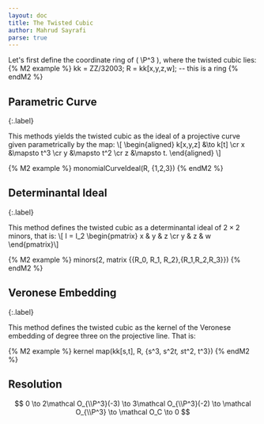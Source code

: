 ```yaml
---
layout: doc
title: The Twisted Cubic
author: Mahrud Sayrafi
parse: true
---
```


Let's first define the coordinate ring of \( \P^3 \), where the twisted cubic lies:
{% M2 example %}
kk = ZZ/32003;
R = kk[x,y,z,w]; -- this is a ring
{% endM2 %}

## Parametric Curve
{:.label}

This methods yields the twisted cubic as the ideal of a projective curve given parametrically by the map:
\\[
\begin{aligned}
k[x,y,z] &\to k[t] \cr
x &\mapsto t^3 \cr
y &\mapsto t^2 \cr
z &\mapsto t.
 \end{aligned}
 \\]

{% M2 example %}
monomialCurveIdeal(R, {1,2,3})
{% endM2 %}


## Determinantal Ideal
{:.label}

This method defines the twisted cubic as a determinantal ideal of $2\times 2$ minors, that is:
\\[
I = I_2 \begin{pmatrix}
x & y & z \cr
y & z & w
\end{pmatrix}\\]

{% M2 example %}
minors(2, matrix {{R_0, R_1, R_2},{R_1,R_2,R_3}})
{% endM2 %}


## Veronese Embedding
{:.label}

This method defines the twisted cubic as the kernel of the Veronese embedding of degree three on the projective line.
That is:

{% M2 example %}
kernel map(kk[s,t], R, {s^3, s^2*t, s*t^2, t^3})
{% endM2 %}

## Resolution

$$ 0 \to 2\mathcal O_{\\P^3}(-3) \to 3\mathcal O_{\\P^3}(-2) \to \mathcal O_{\\P^3} \to \mathcal O_C \to 0 $$
